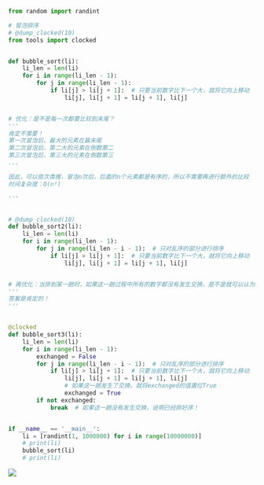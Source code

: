 
<BlogInfo id="1361" title="别小瞧冒泡排序，优化一下不也挺快的嘛？" author="白日梦想猿" pv=0 read_times=0 pre_cost_time="43" category="排序算法" tag_list="['冒泡排序', '              排序算法']" create_time="2022.04.27 18:49:34.548104" update_time="2022.04.27 18:49:34" />

```python
from random import randint

# 冒泡排序
# @dump_clocked(10)
from tools import clocked


def bubble_sort(li):
    li_len = len(li)
    for i in range(li_len - 1):
        for j in range(li_len - 1):
            if li[j] > li[j + 1]:  # 只要当前数字比下一个大，就将它向上移动
                li[j], li[j + 1] = li[j + 1], li[j]


# 优化：是不是每一次都要比较到末尾？
'''
肯定不需要！
第一次冒泡后，最大的元素在最末尾
第二次冒泡后，第二大的元素在倒数第二
第三次冒泡后，第三大的元素在倒数第三
...

因此，可以依次类推，冒泡n次后，后面的n个元素都是有序的，所以不需要再进行额外的比较
时间复杂度：O(n²)

'''


# @dump_clocked(10)
def bubble_sort2(li):
    li_len = len(li)
    for i in range(li_len - 1):
        for j in range(li_len - i - 1):  # 只对乱序的部分进行排序
            if li[j] > li[j + 1]:  # 只要当前数字比下一个大，就将它向上移动
                li[j], li[j + 1] = li[j + 1], li[j]


# 再优化：当排到某一趟时，如果这一趟过程中所有的数字都没有发生交换，是不是就可以认为列表是已经排好序了？
'''
答案是肯定的！
'''


@clocked
def bubble_sort3(li):
    li_len = len(li)
    for i in range(li_len - 1):
        exchanged = False
        for j in range(li_len - i - 1):  # 只对乱序的部分进行排序
            if li[j] > li[j + 1]:  # 只要当前数字比下一个大，就将它向上移动
                li[j], li[j + 1] = li[j + 1], li[j]
                # 如果这一趟发生了交换，就将exchanged的值置位True
                exchanged = True
        if not exchanged:
            break  # 如果这一趟没有发生交换，说明已经排好序！


if __name__ == '__main__':
    li = [randint(1, 1000000) for i in range(10000000)]
    # print(li)
    bubble_sort(li)
    # print(li)

```

![](../media/image/2022/04/27/image-20220427184920-2.png)








